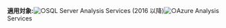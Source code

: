 **適用対象:**![○](media/yes.png)SQL Server Analysis Services (2016 以降)![○](media/yes.png)Azure Analysis Services